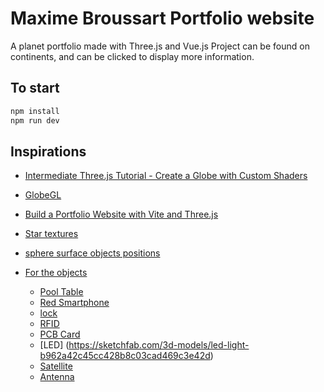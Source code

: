 # Maxime Broussart Portfolio website

A planet portfolio made with Three.js and Vue.js
Project can be found on continents, and can be clicked to display more information.

## To start

```bash
npm install
npm run dev
```

## Inspirations

- [Intermediate Three.js Tutorial - Create a Globe with Custom Shaders](https://www.youtube.com/watch?v=vM8M4QloVL0)
- [GlobeGL](https://globe.gl/)
- [Build a Portfolio Website with Vite and Three.js](https://www.section.io/engineering-education/build-a-portfolio-website-with-vite-and-threejs/)
- [Star textures](https://github.com/mrdoob/three.js/blob/master/examples/textures/sprites/disc.png)
- [sphere surface objects positions](https://github.com/mrdoob/three.js/blob/master/examples/css3d_periodictable.html)

- [For the objects](https://sketchfab.com)
    - [Pool Table](https://sketchfab.com/3d-models/pool-table-set-7a91611c0e5d4f519c9e7cd1425d066a)
    - [Red Smartphone](https://poly.pizza/m/7Rxn_Tha3xN)
    - [lock](https://sketchfab.com/3d-models/gold-lock-improved-d1e3a58799b146e4af6496ca9b8fba41)
    - [RFID](https://sketchfab.com/3d-models/rfid-readwrite-module-rc522-09a7fab0dd574bd1bbaa267e78ffd996)
    - [PCB Card](https://sketchfab.com/3d-models/low-poly-circuit-board-pcb-02ce44c491774f438c62baf544382bd1)
    - [LED] (https://sketchfab.com/3d-models/led-light-b962a42c45cc428b8c03cad469c3e42d)
    - [Satellite](https://sketchfab.com/3d-models/1-satellite-87baf003bc584647a777c640a0ef98f8)
    - [Antenna](https://sketchfab.com/3d-models/5g-antenna-b731fbe5b89843af92e6a71215ff7330)
